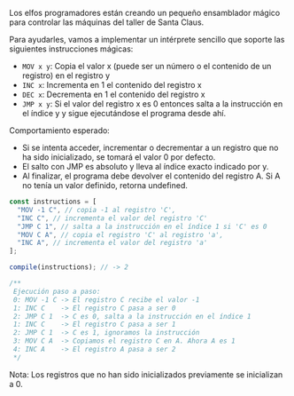 Los elfos programadores están creando un pequeño ensamblador mágico para controlar las máquinas del taller de Santa Claus.

Para ayudarles, vamos a implementar un intérprete sencillo que soporte las siguientes instrucciones mágicas:

- `MOV x y`: Copia el valor x (puede ser un número o el contenido de un registro) en el registro y
- `INC x`: Incrementa en 1 el contenido del registro x
- `DEC x`: Decrementa en 1 el contenido del registro x
- `JMP x y`: Si el valor del registro x es 0 entonces salta a la instrucción en el índice y y sigue ejecutándose el programa desde ahí.

Comportamiento esperado:

- Si se intenta acceder, incrementar o decrementar a un registro que no ha sido inicializado, se tomará el valor 0 por defecto.
- El salto con JMP es absoluto y lleva al índice exacto indicado por y.
- Al finalizar, el programa debe devolver el contenido del registro A. Si A no tenía un valor definido, retorna undefined.

```js
const instructions = [
  "MOV -1 C", // copia -1 al registro 'C',
  "INC C", // incrementa el valor del registro 'C'
  "JMP C 1", // salta a la instrucción en el índice 1 si 'C' es 0
  "MOV C A", // copia el registro 'C' al registro 'a',
  "INC A", // incrementa el valor del registro 'a'
];

compile(instructions); // -> 2

/**
 Ejecución paso a paso:
 0: MOV -1 C -> El registro C recibe el valor -1
 1: INC C    -> El registro C pasa a ser 0
 2: JMP C 1  -> C es 0, salta a la instrucción en el índice 1
 1: INC C    -> El registro C pasa a ser 1
 2: JMP C 1  -> C es 1, ignoramos la instrucción
 3: MOV C A  -> Copiamos el registro C en A. Ahora A es 1
 4: INC A    -> El registro A pasa a ser 2
 */
```

Nota: Los registros que no han sido inicializados previamente se inicializan a 0.
